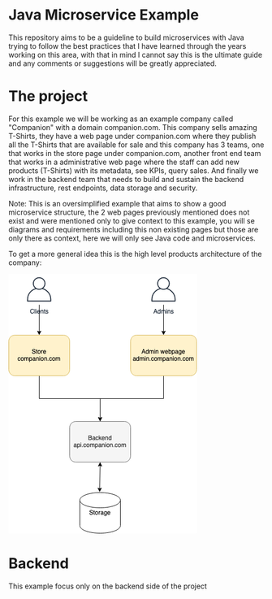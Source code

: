 # Java Microservice Example

This repository aims to be a guideline to build microservices with Java trying to follow the best practices that I have 
learned through the years working on this area, with that in mind I cannot say this is the ultimate guide and any 
comments or suggestions will be greatly appreciated.

# The project

For this example we will be working as an example company called "Companion" with a domain companion.com. This company 
sells amazing T-Shirts, they have a web page under companion.com where they publish all the T-Shirts that are available 
for sale and this company has 3 teams, one that works in the store page under companion.com, another front end team that
works in a administrative web page where the staff can add new products (T-Shirts) with its metadata, see KPIs, 
query sales. And finally we work in the backend team that needs to build and sustain the backend infrastructure, rest 
endpoints, data storage and security.

Note: This is an oversimplified example that aims to show a good microservice structure, the 2 web pages previously 
mentioned does not exist and were mentioned only to give context to this example, you will se diagrams and requirements 
including this non existing pages but those are only there as context, here we will only see Java code and microservices.

To get a more general idea this is the high level products  architecture of the company:

![General architecture](assets/microservices.png)

# Backend

This example focus only on the backend side of the project 
